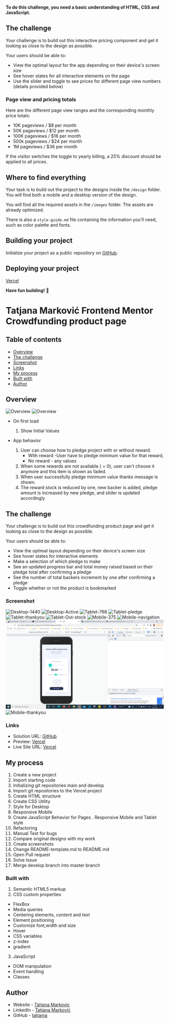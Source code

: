 **To do this challenge, you need a basic understanding of HTML, CSS and JavaScript.**

## The challenge

Your challenge is to build out this interactive pricing component and get it looking as close to the design as possible.

Your users should be able to:

- View the optimal layout for the app depending on their device's screen size
- See hover states for all interactive elements on the page
- Use the slider and toggle to see prices for different page view numbers (details provided below)

### Page view and pricing totals

Here are the different page view ranges and the corresponding monthly price totals:

- 10K pageviews / $8 per month
- 50K pageviews / $12 per month
- 100K pageviews / $16 per month
- 500k pageviews / $24 per month
- 1M pageviews / $36 per month

If the visitor switches the toggle to yearly billing, a 25% discount should be applied to all prices.

## Where to find everything

Your task is to build out the project to the designs inside the `/design` folder. You will find both a mobile and a desktop version of the design. 

You will find all the required assets in the `/images` folder. The assets are already optimized.

There is also a `style-guide.md` file containing the information you'll need, such as color palette and fonts.

## Building your project

Initialize your project as a public repository on [GitHub](https://github.com/).

## Deploying your project

[Vercel](https://vercel.com/)


**Have fun building!** 🚀
# Tatjana Marković Frontend Mentor Crowdfunding product page

## Table of contents

  - [Overview](#overview)
  - [The challenge](#the-challenge)
  - [Screenshot](#screenshot)
  - [Links](#links)
  - [My process](#my-process)
  - [Built with](#built-with)
  - [Author](#author)

## Overview
![Overview](./images/screenshots/crowd-fund-1.jpg)
![Overview](./images/screenshots/crowd-fund-2.jpg)

- On first load
  1. Show Initial Values 

- App behavior
  1. User can choose how to pledge project with or without reward. 
      -  With reward -User have to pledge minimum value for that reward,
      -  No reward - any values 
  2. When some rewards are not available ( = 0), user can't choose it anymore and this item is shown as faded.
  3. When user successfully pledge minimum value thanks message is shown.
  4. The reward stock is reduced by one, new backer is added, pledge amount is increased by new pledge, and slider is updated accordingly

## The challenge

Your challenge is to build out this crowdfunding product page and get it looking as close to the design as possible.

Your users should be able to:

- View the optimal layout depending on their device's screen size
- See hover states for interactive elements
- Make a selection of which pledge to make
- See an updated progress bar and total money raised based on their pledge total after confirming a pledge
- See the number of total backers increment by one after confirming a pledge
- Toggle whether or not the product is bookmarked

### Screenshot

![Desktop-1440 ](./images/screenshots/dt-1440.png)
![Desktop-Active ](./images/screenshots/dt-active.png)
![Tablet-768 ](./images/screenshots/tablet-768.png)
![Tablet-pledge ](./images/screenshots/tablet-pledge.png)
![Tablet-thankyou ](./images/screenshots/tablet-thn.png)
![Tablet-Out-stock ](./images/screenshots/tablet-out-stock.png)
![Mobile-375 ](./images/screenshots/mobile-375.png)
![Mobile-navigation ](./images/screenshots/mobile-nav.png)
![Mobile-hero ](./images/screenshots/mobile.png)
![Mobile-thankyou ](./images/screenshots/mobile-thn.png)


### Links

- Solution URL: [GitHub](https://github.com/tatjama/zadatak6-crowdfunding-product-page/tree/develop)
- Preview: [Vercel](https://zadatak6-crowdfunding-product-page-50ctwoiki-tatjana.vercel.app/)
- Live Site URL: [Vercel](https://zadatak6-crowdfunding-product-page.vercel.app/)

## My process

1. Create a new project
2. Import starting code
3. Initializing git repositories main and develop
4. Import git repositories to the Vercel project
5. Create HTML structure
6. Create CSS Utility
7. Style for Desktop
8. Responsive Mobile
9. Create JavaScript Behavior for Pages
. Responsive Mobile and Tablet style
10. Refactoring
11. Manual Test for bugs
14. Compare original designs with my work
15. Create screenshots
16. Change README-template.md to README.md
17. Open Pull request
18. Solve Issue
19. Merge develop branch into master branch
### Built with

1. Semantic HTML5 markup
2. CSS custom properties
- FlexBox
- Media queries
- Centering elements, content and text
- Element positioning
- Customize font,width and size
- Hover
- CSS variables
- z-index
- gradient
3. JavaScript
- DOM manipulation   
- Event handling
- Classes
## Author

- Website - [Tatjana Markovic](https://my-react-portfolio-tatjana.vercel.app/)
- LinkedIn - [Tatjana Marković](https://www.linkedin.com/in/tatjana-markovi%C4%87-919501189/)
- GitHub - [tatjama](https://github.com/tatjama)

